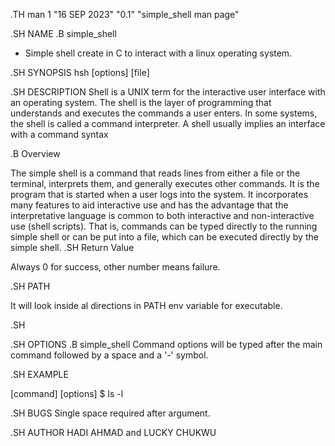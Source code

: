 .TH man 1 "16 SEP 2023" "0.1" "simple_shell man page"

.SH NAME
.B simple_shell
- Simple shell create in C to interact with a linux operating system.

.SH SYNOPSIS
 hsh [options] [file]

.SH DESCRIPTION
Shell is a UNIX term for the interactive user interface with an operating system. The shell is the layer of programming that understands
and executes the commands a user enters. In some systems, the shell is called a command interpreter. A shell usually implies an interface
with a command syntax

.B Overview

The simple shell is a command that reads lines from either a file or the terminal, interprets them, and generally executes other commands. It is the program that is started when a user logs into the system. It incorporates many features to aid interactive use and has the advantage that the interpretative language is common to both interactive and non-interactive use (shell scripts). That is, commands can be typed directly to the running simple shell or can be put into a file, which can be executed directly by the simple shell.
.SH Return Value

Always 0 for success, other number means failure.

.SH PATH

It will look inside al directions in PATH env variable for executable.

.SH

.SH OPTIONS
.B simple_shell
Command options will be typed after the main command followed by a space and a
 '-' symbol.

.SH EXAMPLE

[command] [options]
$ ls -l

.SH BUGS
Single space required after argument.


.SH AUTHOR
HADI AHMAD and LUCKY CHUKWU
